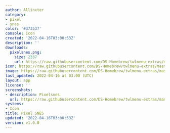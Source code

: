 ```yaml
---
author: Allinxter
category:
- pixel
- snes
color: '#373537'
console: Icon
created: '2022-04-16T03:00:53Z'
description: ''
downloads:
  pixelsnes.png:
    size: 2337
    url: https://raw.githubusercontent.com/DS-Homebrew/twlmenu-extras/master/_nds/TWiLightMenu/icons/pixelsnes.png
icon: https://raw.githubusercontent.com/DS-Homebrew/twlmenu-extras/master/_nds/TWiLightMenu/icons/pixelsnes.png
image: https://raw.githubusercontent.com/DS-Homebrew/twlmenu-extras/master/_nds/TWiLightMenu/icons/pixelsnes.png
last_updated: 2022-04-16 at 03:00 (UTC)
layout: app
license: ''
screenshots:
- description: Pixelsnes
  url: https://raw.githubusercontent.com/DS-Homebrew/twlmenu-extras/master/_nds/TWiLightMenu/icons/pixelsnes.png
systems:
- Icon
title: Pixel SNES
updated: '2022-04-16T03:00:53Z'
version: v1.0.0
---
```

